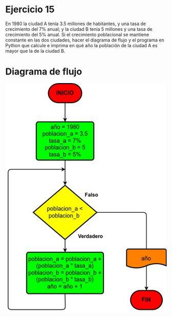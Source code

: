 # Ejercicio 15

En 1980 la ciudad A tenía 3.5 millones de habitantes, y una tasa de crecimiento del 7% anual; y la ciudad B tenía 5 millones y una tasa de crecimiento del 5% anual. Si el crecimiento poblacional se mantiene constante en las dos ciudades, hacer el diagrama de flujo y el programa en Python que calcule e imprima en qué año la población de la ciudad A es mayor que la de la ciudad B.

# Diagrama de flujo

![Diagrama](crecimiento-poblacional.png)
